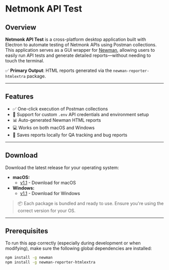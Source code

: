 # Netmonk API Test

## Overview

**Netmonk API Test** is a cross-platform desktop application built with Electron to automate testing of Netmonk APIs using Postman collections.  
This application serves as a GUI wrapper for [Newman](https://www.npmjs.com/package/newman), allowing users to easily run API tests and generate detailed reports—without needing to touch the terminal.

✅ **Primary Output**: HTML reports generated via the `newman-reporter-htmlextra` package.

---

## Features

- ✅ One-click execution of Postman collections
- 📝 Support for custom `.env` API credentials and environment setup
- 📊 Auto-generated Newman HTML reports
- 💻 Works on both macOS and Windows
- 📂 Saves reports locally for QA tracking and bug reports

---

## Download

Download the latest release for your operating system:

- **macOS:**
  - [v1.1](https://drive.google.com/file/d/1g_aSY5SGYPkjgZIOACK0wCCfjvlgztKt/) - Download for macOS
- **Windows:**
  - [v1.1](https://drive.google.com/file/d/1g_aSY5SGYPkjgZIOACK0wCCfjvlgztKt/) - Download for Windows

> 📦 Each package is bundled and ready to use. Ensure you're using the correct version for your OS.

---

## Prerequisites

To run this app correctly (especially during development or when modifying), make sure the following global dependencies are installed:

```bash
npm install -g newman
npm install -g newman-reporter-htmlextra
```
